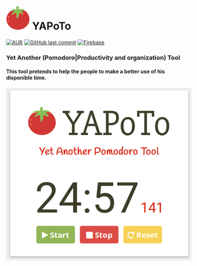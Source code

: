 # ![Tomato](https://raw.githubusercontent.com/wellingtondellamura/yapoto/master/public/images/tomato64.png) YAPoTo

[![AUR](https://img.shields.io/aur/license/yaourt.svg)](https://github.com/wellingtondellamura/yapoto/blob/master/LICENSE)
[![GitHub last commit](https://img.shields.io/github/last-commit/wellingtondellamura/yapoto.svg)]()
[![Firebase](https://img.shields.io/badge/build%20with-Firebase-red.svg)](https://firebase.google.com)


### Yet Another (Pomodoro|Productivity and organization) Tool

#### This tool pretends to help the people to make a better use of his disponible time.

![Screen](https://raw.githubusercontent.com/wellingtondellamura/yapoto/master/public/images/screen.png)
